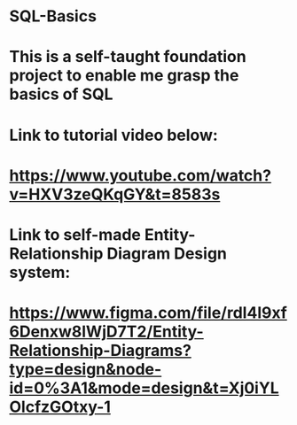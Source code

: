 # SQL-Basics
# This is a self-taught foundation project to enable me grasp the basics of SQL
# Link to tutorial video below:
# https://www.youtube.com/watch?v=HXV3zeQKqGY&t=8583s
# Link to self-made Entity-Relationship Diagram Design system:
# https://www.figma.com/file/rdl4l9xf6Denxw8lWjD7T2/Entity-Relationship-Diagrams?type=design&node-id=0%3A1&mode=design&t=Xj0iYLOlcfzGOtxy-1
